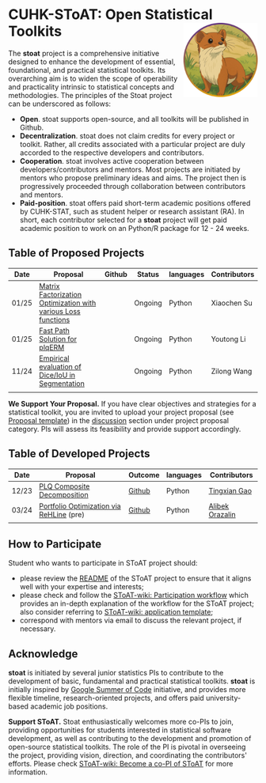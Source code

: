 # CUHK-SToAT: Open Statistical Toolkits <a href="https://github.com/statmlben/nonlinear-causal"><img src="./figs/logo.png" align="right" height="150" /></a>

The **stoat** project is a comprehensive initiative designed to enhance the development of essential, foundational, and practical statistical toolkits. Its overarching aim is to widen the scope of operability and practicality intrinsic to statistical concepts and methodologies. The principles of the Stoat project can be underscored as follows:

- **Open**. stoat supports open-source, and all toolkits will be published in Github.
- **Decentralization**. stoat does not claim credits for every project or toolkit. Rather, all credits associated with a particular project are duly accorded to the respective developers and contributors.
- **Cooperation**. stoat involves active cooperation between developers/contributors and mentors. Most projects are initiated by mentors who propose preliminary ideas and aims. The project then is progressively proceeded through collaboration between contributors and mentors.
- **Paid-position**. stoat offers paid short-term academic positions offered by CUHK-STAT, such as student helper or research assistant (RA). In short, each contributor selected for a **stoat** project will get paid academic position to work on an Python/R package for 12 - 24 weeks.

## Table of Proposed Projects

| Date     | Proposal                                                     | Github | Status  | languages | Contributors                                 |
| -------- | ------------------------------------------------------------ | ------ | ------- | --------- | ------------------------------------------- | 
| 01/25 | [Matrix Factorization Optimization with various Loss functions](./md/mfL.md) |        | Ongoing | Python    | Xiaochen Su                                             |
| 01/25 | [Fast Path Solution for plqERM](./md/path_plqERM.md) |        | Ongoing | Python    |          Youtong Li                                   |
| 11/24 | [Empirical evaluation of Dice/IoU in Segmentation](./md/dice.md) |        | Ongoing | Python    |  Zilong Wang                                           |
|          |                                                              |       |                                    |           |                                             |          

<!-- | 12/23 | [PLQ Composite Decomposition](./md/plq.md)                   |   [PLQComposite](https://github.com/keepwith/PLQComposite)     | Done | [Ben Dai](https://www.bendai.org/), [Yixuan Qiu](https://statr.me/about/) | Python | [Tingxian Gao](https://github.com/keepwith) | @CUHK    | -->


**We Support Your Proposal.** If you have clear objectives and strategies for a statistical toolkit, you are invited to upload your project proposal (see [Proposal template](https://github.com/stoat-proj/SToAT/wiki/Proposal-template)) in the [discussion](https://github.com/stoat-proj/SToAT/discussions/new?category=project-proposal) section under project proposal category. PIs will assess its feasibility and provide support accordingly.

## Table of Developed Projects

| Date     | Proposal                                                     | Outcome | languages | Contributors                                |
| -------- | ------------------------------------------------------------ | ------- | --------- | ------------------------------------------- |
| 12/23 | [PLQ Composite Decomposition](./md/plq.md)                   |   [Github](https://github.com/keepwith/PLQComposite) | Python | [Tingxian Gao](https://github.com/keepwith) |
| 03/24 | [Portfolio Optimization via ReHLine](./md/PO_ReHLine.md) (pre) |   [Github](https://github.com/softmin/ReHLine-PO)   |  Python    |  [Alibek Orazalin](https://github.com/aorazalin)                       | @CUHK    |
|          |                                                              |        |         |                                    |           |                                             |          |

## How to Participate

Student who wants to participate in SToAT project should:

- please review the [README](https://github.com/stoat-proj/SToAT) of the SToAT project to ensure that it aligns well with your expertise and interests;
- please check and follow the [SToAT-wiki: Participation workflow](https://github.com/stoat-proj/SToAT/wiki/Participation-workflow) which provides an in-depth explanation of the workflow for the SToAT project; also consider referring to [SToAT-wiki: application template](https://github.com/stoat-proj/SToAT/wiki/application-template);
- correspond with mentors via email to discuss the relevant project, if necessary.

## Acknowledge

**stoat** is initiated by several junior statistics PIs to contribute to the development of basic, fundamental and practical statistical toolkits. **stoat** is initially inspired by [Google Summer of Code](https://github.com/rstats-gsoc) initiative, and provides more flexible timeline, research-oriented projects, and offers paid university-based academic job positions.

**Support SToAT.** Stoat enthusiastically welcomes more co-PIs to join, providing opportunities for students interested in statistical software development, as well as contributing to the development and promotion of open-source statistical toolkits. The role of the PI is pivotal in overseeing the project, providing vision, direction, and coordinating the contributors' efforts. Please check [SToAT-wiki: Become a co-PI of SToAT](https://github.com/stoat-proj/SToAT/wiki/Become-a-PI-of-SToAT) for more information.

<!-- ## Sponsors -->

<!-- <p float="left"> -->
  <!-- <a href="https://www.ugc.edu.hk/eng/ugc/index.html"><img src="./figs/ugc.png" align="left" height="120" /></a> -->
  <!-- <a href="https://www.sta.cuhk.edu.hk/"><img src="./figs/cuhk.png" align="left" height="120" /></a> -->
  <!-- <a href="https://www.cityu.edu.hk/"><img src="./figs/cityu.png" align="left" height="120" /></a> -->
<!-- </p> -->









